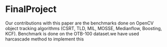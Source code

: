 # FinalProject

Our contributions with this paper are the benchmarks done on OpenCV object tracking algorithms (CSRT, TLD, MIL, MOSSE, Medianflow, Boosting, KCF). Benchmark is done on the OTB-100 dataset.we have used  harcascade method to implement this 

